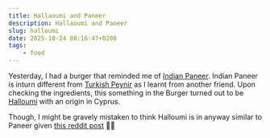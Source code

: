 ```yaml
---
title: Hallaoumi and Paneer
description: Hallaoumi and Paneer
slug: halloumi
date: 2025-10-24 08:16:47+0200
tags:
    - food
---
```


Yesterday, I had a burger that reminded me of [Indian Paneer](https://en.wikipedia.org/wiki/Paneer). Indian Paneer is inturn different from [Turkish Peynir](https://en.wikipedia.org/wiki/Beyaz_peynir) as I learnt from another friend. Upon checking the ingredients, this something in the Burger turned out to be [Halloumi](https://en.wikipedia.org/wiki/Halloumi) with an origin in Cyprus.

Though, I might be gravely mistaken to think Halloumi is in anyway similar to Paneer given [this reddit post](https://www.reddit.com/r/vegetarian/comments/t9gwbg/paneer_vs_halloumi/) 😶‍🌫️
